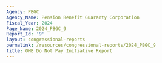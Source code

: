 ```yaml
---
Agency: PBGC
Agency_Name: Pension Benefit Guaranty Corporation
Fiscal_Year: 2024
Page_Name: 2024_PBGC_9
Report_Id: '9'
layout: congressional-reports
permalink: /resources/congressional-reports/2024_PBGC_9
title: OMB Do Not Pay Initiative Report
---
```

